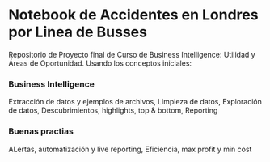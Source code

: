 # Notebook de Accidentes en Londres por Linea de Busses

Repositorio de Proyecto final de Curso de Business Intelligence: Utilidad y Áreas de Oportunidad. Usando los conceptos iniciales:

### Business Intelligence
Extracción de datos y ejemplos de archivos, Limpieza de datos, Exploración de datos, Descubrimientos, highlights, top & bottom, Reporting

### Buenas practias
ALertas, automatización y live reporting, Eficiencia, max profit y min cost

